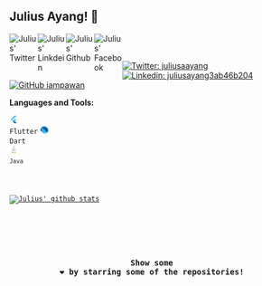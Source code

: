 
## Julius Ayang! 👋

<a href="https://twitter.com/juliusaayang">   <img align="left"    alt="Julius' Twitter" width="50px"    src="https://cdn.jsdelivr.net/npm/simple-icons@v3/icons/twitter.svg" /></a>  <a href="https://www.linkedin.com/in/julius-ayang-3ab46b204">   <img    align="left" alt="Julius' Linkdein" width="50px"    src="https://cdn.jsdelivr.net/npm/simple-icons@v3/icons/linkedin.svg"    /> </a>  <a href="https://github.com/juliusayang3">    <img align="left"    alt="Julius' Github" width="50px"    src="https://cdn.jsdelivr.net/npm/simple-icons@v3/icons/github.svg"    /> </a> </a> <a href="https://www.facebook.com/ayang.julius.71">   <img    align="left" alt="Julius' Facebook" width="50px"    src="https://cdn.jsdelivr.net/npm/simple-icons@v3/icons/facebook.svg"    /> </a> 

<br/>
<br/>


[![Twitter: juliusaayang](https://img.shields.io/twitter/follow/juliusaayang?style=social)](https://twitter.com/juliusaayang) [![Linkedin: juliusayang3ab46b204](https://img.shields.io/badge/-juliusayang-blue?style=flat-square&logo=Linkedin&logoColor=white&link=linkedin.com/in/julius-ayang-3ab46b204)](https://www.linkedin.com/mwlite/in/julius-ayang-3ab46b204) [![GitHub iampawan](https://img.shields.io/github/followers/juliusayang3?label=follow&style=social)](https://github.com/juliusayang3) 


**Languages and Tools:**  

<code><img height="15" src="https://raw.githubusercontent.com/github/explore/80688e429a7d4ef2fca1e82350fe8e3517d3494d/topics/flutter/flutter.png"> Flutter</code> <code><img height="15" src="https://raw.githubusercontent.com/github/explore/80688e429a7d4ef2fca1e82350fe8e3517d3494d/topics/dart/dart.png"> Dart</code> <code> <code><img height="15" src="https://raw.githubusercontent.com/github/explore/80688e429a7d4ef2fca1e82350fe8e3517d3494d/topics/java/java.png"> Java</code>  
<br/>
<be/>
<a href="https://github.com/iampawan">
 <img align="center" src="https://github-readme-stats.vercel.app/api?username=juliusayang3&show_icons=true&theme=dracula&line_height=27" alt="Julius' github stats"/>
</a>
<br/>

<div align="center">

### Show some ❤️ by starring some of the repositories!

</div>
